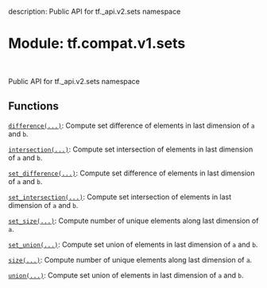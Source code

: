 description: Public API for tf._api.v2.sets namespace

<div itemscope itemtype="http://developers.google.com/ReferenceObject">
<meta itemprop="name" content="tf.compat.v1.sets" />
<meta itemprop="path" content="Stable" />
</div>

# Module: tf.compat.v1.sets

<!-- Insert buttons and diff -->

<table class="tfo-notebook-buttons tfo-api nocontent" align="left">

</table>



Public API for tf._api.v2.sets namespace



## Functions

[`difference(...)`](../../../tf/sets/difference.md): Compute set difference of elements in last dimension of `a` and `b`.

[`intersection(...)`](../../../tf/sets/intersection.md): Compute set intersection of elements in last dimension of `a` and `b`.

[`set_difference(...)`](../../../tf/sets/difference.md): Compute set difference of elements in last dimension of `a` and `b`.

[`set_intersection(...)`](../../../tf/sets/intersection.md): Compute set intersection of elements in last dimension of `a` and `b`.

[`set_size(...)`](../../../tf/sets/size.md): Compute number of unique elements along last dimension of `a`.

[`set_union(...)`](../../../tf/sets/union.md): Compute set union of elements in last dimension of `a` and `b`.

[`size(...)`](../../../tf/sets/size.md): Compute number of unique elements along last dimension of `a`.

[`union(...)`](../../../tf/sets/union.md): Compute set union of elements in last dimension of `a` and `b`.

